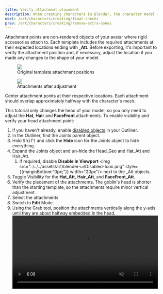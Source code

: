 ```yaml
---
title: Verify attachment placement
description: When creating characters in Blender, the character model requires minor attachment adjustments to be Studio-ready.
next: /art/characters/creating/final-checks
prev: /art/characters/creating/remove-extra-bones
---
```


Attachment points are non-rendered objects of your avatar where rigid accessories attach to. Each template includes the required attachments at their expected locations ending with **\_Att**. Before exporting, it's important to verify the attachment position and, if necessary, adjust the location if you made any changes to the shape of your model.

<GridContainer numColumns="2">
  <figure><img src="../../../assets/art/avatar/basic-creation/Pre-Attachment.png" />  <figcaption>Original template attachment positions</figcaption></figure>

  <figure><img src="../../../assets/art/avatar/basic-creation/Post-Attachment.png" /><figcaption>Attachments after adjustment</figcaption></figure>
</GridContainer>

Center attachment points at their respective locations. Each attachment should overlap approximately halfway with the character's mesh.

This tutorial only changes the head of your model, so you only need to adjust the **Hat**, **Hair** and **FaceFront** attachments. To enable visibility and verify your head attachment point:

1. If you haven't already, enable [disabled objects](../../../art/characters/creating/index.md#disabled-objects) in your Outliner.
2. In the Outliner, find the Joints parent object.
3. Hold <kbd>Shift</kbd> and click the **Hide** icon for the Joints object to hide everything.
4. Expand the Joints object and un-hide the Head_Geo and Hat_Att and Hair_Att.
   1. If required, disable **Disable In Viewport** <img src="../../../assets/art/blender-ui/Disabled-Icon.png" style={{marginBottom:"0px;"}} width="20px"/> next to the \_Att objects.
5. Toggle Visibility for the **Hat_Att**, **Hair_Att**, and **FaceFront_Att**.
6. Verify the placement of the attachments. The goblin's head is shorter than the starting template, so the attachments require minor vertical adjustment.
7. Select the attachments
8. Switch to **Edit** Mode.
9. Using the Grab tool, position the attachments vertically along the y-axis until they are about halfway embedded in the head.
   <video controls muted src="../../../assets/art/avatar/basic-creation/Cleanup_02.mp4" width="100%"></video>
